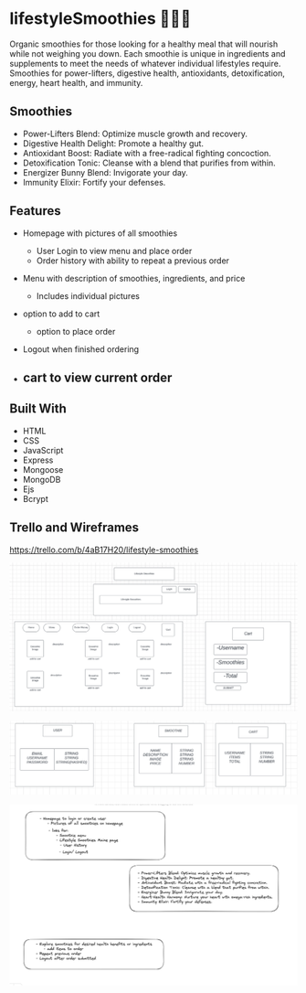 # lifestyleSmoothies 🍓🍌🥬

Organic smoothies for those looking for a healthy meal that will nourish while not weighing you down. Each smoothie is unique in
ingredients and supplements to meet the needs of whatever individual lifestyles require. Smoothies for power-lifters, digestive health,
antioxidants, detoxification, energy, heart health, and immunity.

## Smoothies

- Power-Lifters Blend: Optimize muscle growth and recovery.
- Digestive Health Delight: Promote a healthy gut.
- Antioxidant Boost: Radiate with a free-radical fighting concoction.
- Detoxification Tonic: Cleanse with a blend that purifies from within.
- Energizer Bunny Blend: Invigorate your day.
- Immunity Elixir: Fortify your defenses.

## Features

- Homepage with pictures of all smoothies
  - User Login to view menu and place order
  - Order history with ability to repeat a previous order
- Menu with description of smoothies, ingredients, and price

  - Includes individual pictures

- option to add to cart

  - option to place order

- Logout when finished ordering

- ## cart to view current order

## Built With

- HTML
- CSS
- JavaScript
- Express
- Mongoose
- MongoDB
- Ejs
- Bcrypt

## Trello and Wireframes

https://trello.com/b/4aB17H20/lifestyle-smoothies

![Alt text](<Screenshot 2023-08-13 at 2.59.04 PM.png>)

![Alt text](<Screenshot 2023-08-13 at 2.59.37 PM.png>)

![Alt text](image.png)
